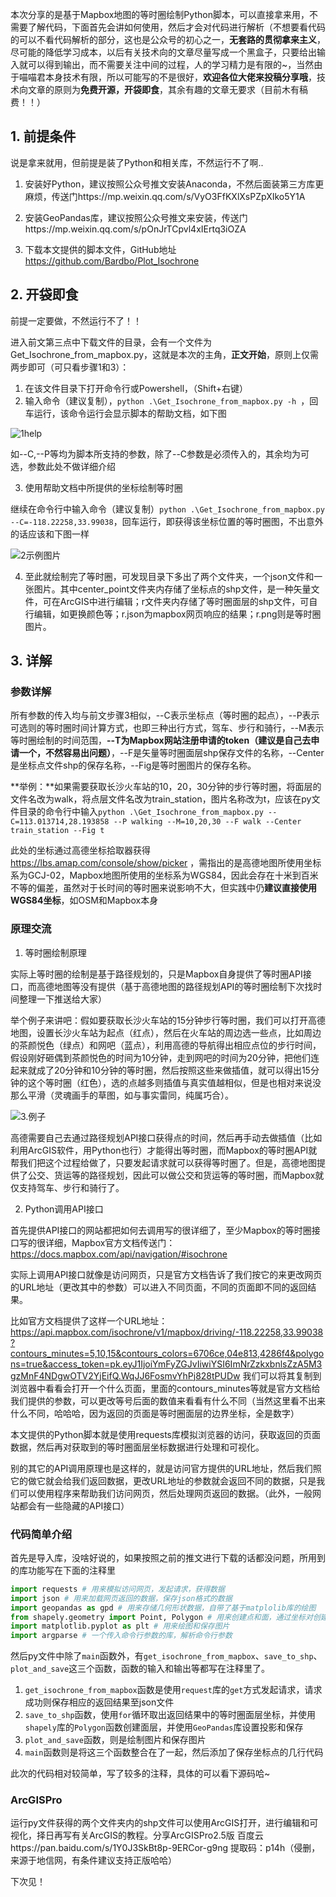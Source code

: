 本次分享的是基于Mapbox地图的等时圈绘制Python脚本，可以直接拿来用，不需要了解代码，下面首先会讲如何使用，然后才会对代码进行解析（不想要看代码的可以不看代码解析的部分，这也是公众号的初心之一，**无套路的贯彻拿来主义**，尽可能的降低学习成本，以后有关技术向的文章尽量写成一个黑盒子，只要给出输入就可以得到输出，而不需要关注中间的过程，人的学习精力是有限的~，当然由于喵喵君本身技术有限，所以可能写的不是很好，**欢迎各位大佬来投稿分享哦**，技术向文章的原则为**免费开源，开袋即食**，其余有趣的文章无要求（目前木有稿费！！）

## 1. 前提条件

说是拿来就用，但前提是装了Python和相关库，不然运行不了啊..

1. 安装好Python，建议按照公众号推文安装Anaconda，不然后面装第三方库更麻烦，传送门https://mp.weixin.qq.com/s/VyO3FfKXlXsPZpXIko5Y1A

2. 安装GeoPandas库，建议按照公众号推文来安装，传送门https://mp.weixin.qq.com/s/pOnJrTCpvl4xIErtq3iOZA
3. 下载本文提供的脚本文件，GitHub地址 https://github.com/Bardbo/Plot_Isochrone

## 2. 开袋即食

前提一定要做，不然运行不了！！

进入前文第三点中下载文件的目录，会有一个文件为 Get_Isochrone_from_mapbox.py，这就是本次的主角，**正文开始**，原则上仅需两步即可（可只看步骤1和3）：

1. 在该文件目录下打开命令行或Powershell，（Shift+右键）
2. 输入命令（建议复制），`python .\Get_Isochrone_from_mapbox.py -h `，回车运行，该命令运行会显示脚本的帮助文档，如下图

![1help](https://i.loli.net/2020/10/15/do5AsFCQ81h2kU6.png)

如--C,--P等均为脚本所支持的参数，除了--C参数是必须传入的，其余均为可选，参数此处不做详细介绍

3. 使用帮助文档中所提供的坐标绘制等时圈

继续在命令行中输入命令（建议复制）`python .\Get_Isochrone_from_mapbox.py --C=-118.22258,33.99038`，回车运行，即获得该坐标位置的等时圈图，不出意外的话应该和下图一样

![2示例图片](https://i.loli.net/2020/10/15/kS4GAgEtfiabZ3J.png)

4. 至此就绘制完了等时圈，可发现目录下多出了两个文件夹，一个json文件和一张图片。其中center_point文件夹内存储了坐标点的shp文件，是一种矢量文件，可在ArcGIS中进行编辑；r文件夹内存储了等时圈面层的shp文件，可自行编辑，如更换颜色等；r.json为mapbox网页响应的结果；r.png则是等时圈图片。

## 3. 详解

### 参数详解

所有参数的传入均与前文步骤3相似，--C表示坐标点（等时圈的起点），--P表示可选则的等时圈时间计算方式，也即三种出行方式，驾车、步行和骑行，--M表示等时圈绘制的时间范围，**--T为Mapbox网站注册申请的token（建议是自己去申请一个，不然容易出问题）**，--F是矢量等时圈面层shp保存文件的名称，--Center是坐标点文件shp的保存名称，--Fig是等时圈图片的保存名称。

**举例：**如果需要获取长沙火车站的10，20，30分钟的步行等时圈，将面层的文件名改为walk，将点层文件名改为train_station，图片名称改为t，应该在py文件目录的命令行中输入`python .\Get_Isochrone_from_mapbox.py --C=113.013714,28.193858 --P walking --M=10,20,30 --F walk --Center train_station --Fig t`

此处的坐标通过高德坐标拾取器获得 https://lbs.amap.com/console/show/picker ，需指出的是高德地图所使用坐标系为GCJ-02，Mapbox地图所使用的坐标系为WGS84，因此会存在十米到百米不等的偏差，虽然对于长时间的等时圈来说影响不大，但实践中仍**建议直接使用WGS84坐标**，如OSM和Mapbox本身

### 原理交流

1. 等时圈绘制原理

实际上等时圈的绘制是基于路径规划的，只是Mapbox自身提供了等时圈API接口，而高德地图等没有提供（基于高德地图的路径规划API的等时圈绘制下次找时间整理一下推送给大家）

举个例子来讲吧：假如要获取长沙火车站的15分钟步行等时圈，我们可以打开高德地图，设置长沙火车站为起点（红点），然后在火车站的周边选一些点，比如周边的茶颜悦色（绿点）和网吧（蓝点），利用高德的导航得出相应点位的步行时间，假设刚好砸偶到茶颜悦色的时间为10分钟，走到网吧的时间为20分钟，把他们连起来就成了20分钟和10分钟的等时圈，然后按照这些来做插值，就可以得出15分钟的这个等时圈（红色），选的点越多则插值与真实值越相似，但是也相对来说没那么平滑（灵魂画手的草图，如与事实雷同，纯属巧合）。

![3.例子](https://i.loli.net/2020/10/15/q58joHytZkGLRXx.png)

高德需要自己去通过路径规划API接口获得点的时间，然后再手动去做插值（比如利用ArcGIS软件，用Python也行）才能得出等时圈，而Mapbox的等时圈API就帮我们把这个过程给做了，只要发起请求就可以获得等时圈了。但是，高德地图提供了公交、货运等的路径规划，因此可以做公交和货运等的等时圈，而Mapbox就仅支持驾车、步行和骑行了。

2. Python调用API接口

首先提供API接口的网站都把如何去调用写的很详细了，至少Mapbox的等时圈接口写的很详细，Mapbox官方文档传送门：https://docs.mapbox.com/api/navigation/#isochrone

实际上调用API接口就像是访问网页，只是官方文档告诉了我们按它的来更改网页的URL地址（更改其中的参数）可以进入不同页面，不同的页面即不同的返回结果。

比如官方文档提供了这样一个URL地址：https://api.mapbox.com/isochrone/v1/mapbox/driving/-118.22258,33.99038?contours_minutes=5,10,15&contours_colors=6706ce,04e813,4286f4&polygons=true&access_token=pk.eyJ1IjoiYmFyZGJvIiwiYSI6ImNrZzkxbnlsZzA5M3gzMnF4NDgwOTV2YjEifQ.WqJJ6FosmvYhPj828tPUDw 我们可以将其复制到浏览器中看看会打开一个什么页面，里面的contours_minutes等就是官方文档给我们提供的参数，可以更改等号后面的数值来看看有什么不同（当然这里看不出来什么不同，哈哈哈，因为返回的页面是等时圈面层的边界坐标，全是数字）

本文提供的Python脚本就是使用requests库模拟浏览器的访问，获取返回的页面数据，然后再对获取到的等时圈面层坐标数据进行处理和可视化。

别的其它的API调用原理也是这样的，就是访问官方提供的URL地址，然后我们照它的做它就会给我们返回数据，更改URL地址的参数就会返回不同的数据，只是我们可以使用程序来帮助我们访问网页，然后处理网页返回的数据。（此外，一般网站都会有一些隐藏的API接口）

### 代码简单介绍

首先是导入库，没啥好说的，如果按照之前的推文进行下载的话都没问题，所用到的库功能写在下面的注释里

```python
import requests # 用来模拟访问网页，发起请求，获得数据
import json # 用来加载网页返回的数据，保存json格式的数据
import geopandas as gpd # 用来存储几何形状数据，自带了基于matplolib库的绘图
from shapely.geometry import Point, Polygon # 用来创建点和面，通过坐标对创建
import matplotlib.pyplot as plt # 用来绘图和保存图片
import argparse # 一个传入命令行参数的库，解析命令行参数
```

然后py文件中除了`main`函数外，有`get_isochrone_from_mapbox`、`save_to_shp`、`plot_and_save`这三个函数，函数的输入和输出等都写在注释里了。

1. `get_isochrone_from_mapbox`函数是使用`request`库的`get`方式发起请求，请求成功则保存相应的返回结果至json文件
2. `save_to_shp`函数，使用`for`循环取出返回结果中的等时圈面层坐标，并使用`shapely`库的`Polygon`函数创建面层，并使用`GeoPandas`库设置投影和保存
3. `plot_and_save`函数，则是绘制图片和保存图片
4. `main`函数则是将这三个函数整合在了一起，然后添加了保存坐标点的几行代码

此次的代码相对较简单，写了较多的注释，具体的可以看下源码哈~

### ArcGISPro

运行py文件获得的两个文件夹内的shp文件可以使用ArcGIS打开，进行编辑和可视化，择日再写有关ArcGIS的教程。分享ArcGISPro2.5版 百度云https://pan.baidu.com/s/1Y0J3SkBt8p-9ERCor-g9ng 提取码：p14h（侵删，来源于地信网，有条件建议支持正版哈哈）

下次见！